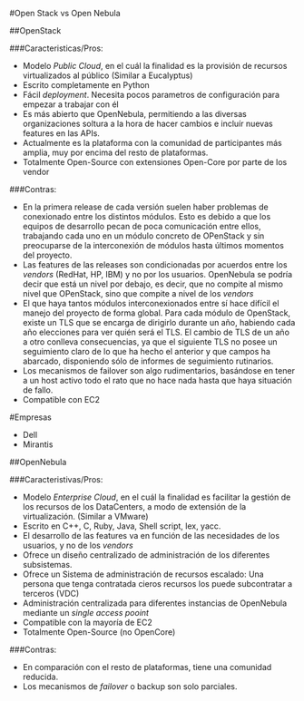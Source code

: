 #Open Stack vs Open Nebula

##OpenStack

###Caracteristicas/Pros:
- Modelo *Public Cloud*, en el cuál la finalidad es la provisión de recursos virtualizados al público (Similar a Eucalyptus)
- Escrito completamente en Python
- Fácil *deployment*. Necesita pocos parametros de configuración para empezar a trabajar con él
- Es más abierto que OpenNebula, permitiendo a las diversas organizaciones soltura a la hora de hacer cambios e incluír nuevas features en las APIs.
- Actualmente es la plataforma con la comunidad de participantes más amplia, muy por encima del resto de plataformas.
- Totalmente Open-Source con extensiones Open-Core por parte de los vendor

###Contras:
- En la primera release de cada versión suelen haber problemas de conexionado entre los distintos módulos. Esto es debido a que los equipos de desarrollo pecan de poca comunicación entre ellos, trabajando cada uno en un módulo concreto de OPenStack y sin preocuparse de la interconexión de módulos hasta últimos momentos del proyecto.
- Las features de las releases son condicionadas por acuerdos entre los *vendors* (RedHat, HP, IBM) y no por los usuarios. OpenNebula se podría decir que está un nivel por debajo, es decir, que no compite al mismo nivel que OPenStack, sino que compite a nivel de los *vendors*
- El que haya tantos módulos interconexionados entre sí hace difícil el manejo del proyecto de forma global. Para cada módulo de OpenStack, existe un TLS que se encarga de dirigirlo durante un año, habiendo cada año elecciones para ver quién será el TLS. El cambio de TLS de un año a otro conlleva consecuencias, ya que el siguiente TLS no posee un seguimiento claro de lo que ha hecho el anterior y que campos ha abarcado, disponiendo sólo de informes de seguimiento rutinarios.
- Los mecanismos de failover son algo rudimentarios, basándose en tener a un host activo todo el rato que no hace nada hasta que haya situación de fallo.
- Compatible con EC2

#Empresas
- Dell
- Mirantis

##OpenNebula

###Caracteristivas/Pros:
- Modelo *Enterprise Cloud*, en el cuál la finalidad es facilitar la gestión de los recursos de los DataCenters, a modo de extensión de la virtualización. (Similar a VMware)
- Escrito en C++, C, Ruby, Java, Shell script, lex, yacc.
- El desarrollo de las features va en función de las necesidades de los usuarios, y no de los *vendors*
- Ofrece un diseño centralizado de administración de los diferentes subsistemas.
- Ofrece un Sistema de administración de recursos escalado: Una persona que tenga contratada cieros recursos los puede subcontratar a terceros (VDC)
- Administración centralizada para diferentes instancias de OpenNebula mediante un *single access pooint*
- Compatible con la mayoría de EC2
- Totalmente Open-Source (no OpenCore)

###Contras:
- En comparación con el resto de plataformas, tiene una comunidad reducida.
- Los mecanismos de *failover* o backup son solo parciales.